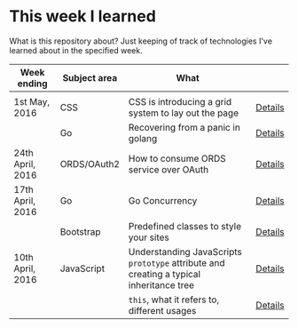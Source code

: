 # This week I learned

What is this repository about? Just keeping of track of technologies I've learned about in the specified week.

| Week ending     | Subject area | What      |    |
|-----------------|--------------|--------   |---------  |
|||||
|1st May, 2016    | CSS          | CSS is introducing a grid system to lay out the page | [Details](http://apextips.blogspot.com.au/2016/04/preparing-for-css-grids.html) |
|                 | Go           | Recovering from a panic in golang | [Details](https://github.com/tschf/twil/tree/master/assets/20160501-go-defer-recover)|
|24th April, 2016 | ORDS/OAuth2  | How to consume ORDS service over OAuth | [Details](http://apextips.blogspot.com.au/2016/04/setting-up-and-consuming-your-data.html) |
|17th April, 2016 | Go           | Go Concurrency | [Details](http://tschf.github.io/2016/04/17/go-concurrency/)
|                 | Bootstrap    | Predefined classes to style your sites | [Details](https://github.com/tschf/twil/tree/master/assets/20160417-bootstrap-css-class/) |
|10th April, 2016 | JavaScript   | Understanding JavaScripts `prototype` attribute and creating a typical inheritance tree | [Details](https://github.com/tschf/twil/tree/master/assets/20160410-js-proto/) |
| | | `this`, what it refers to, different usages | [Details](https://github.com/tschf/twil/tree/master/assets/20160410-js-this/) |
